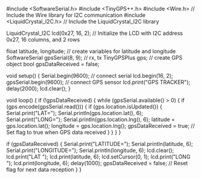 #include <SoftwareSerial.h>
#include <TinyGPS++.h>
#include <Wire.h> // Include the Wire library for I2C communication
#include <LiquidCrystal_I2C.h> // Include the LiquidCrystal_I2C library

LiquidCrystal_I2C lcd(0x27, 16, 2); // Initialize the LCD with I2C address 0x27, 16 columns, and 2 rows

float latitude, longitude; // create variables for latitude and longitude
SoftwareSerial gpsSerial(8, 9); // rx, tx
TinyGPSPlus gps; // create GPS object
bool gpsDataReceived = false;

void setup() {
  Serial.begin(9600); // connect serial
  lcd.begin(16, 2);
  gpsSerial.begin(9600); // connect GPS sensor
  lcd.print("GPS TRACKER");
  delay(2000);
  lcd.clear();
}

void loop() {
  if (!gpsDataReceived) {
    while (gpsSerial.available() > 0) {
      if (gps.encode(gpsSerial.read())) {
        if (gps.location.isUpdated()) {
          Serial.print("LAT=");  Serial.println(gps.location.lat(), 6);
          Serial.print("LONG="); Serial.println(gps.location.lng(), 6);
          latitude = gps.location.lat();
          longitude = gps.location.lng();
          gpsDataReceived = true; // Set flag to true when GPS data received
        }
      }
    }
  }

  if (gpsDataReceived) {
    Serial.print("LATITUDE="); Serial.println(latitude, 6);
    Serial.print("LONGITUDE="); Serial.println(longitude, 6);
    lcd.clear();
    lcd.print("LAT "); lcd.print(latitude, 6);
    lcd.setCursor(0, 1);
    lcd.print("LONG "); lcd.print(longitude, 6);
    delay(1000);
    gpsDataReceived = false; // Reset flag for next data reception
  }
}
